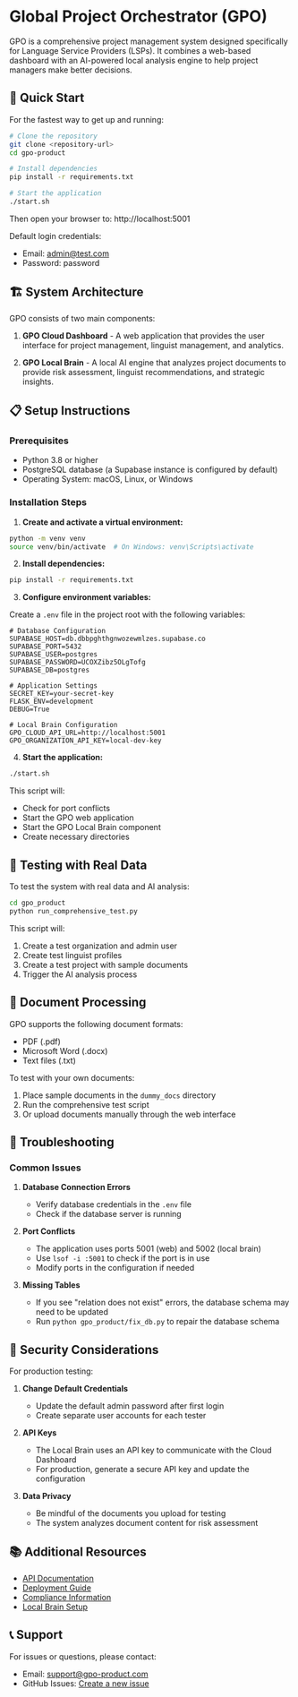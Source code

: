 # Global Project Orchestrator (GPO)

GPO is a comprehensive project management system designed specifically for Language Service Providers (LSPs). It combines a web-based dashboard with an AI-powered local analysis engine to help project managers make better decisions.

## 🚀 Quick Start

For the fastest way to get up and running:

```bash
# Clone the repository
git clone <repository-url>
cd gpo-product

# Install dependencies
pip install -r requirements.txt

# Start the application
./start.sh
```

Then open your browser to: http://localhost:5001

Default login credentials:
- Email: admin@test.com
- Password: password

## 🏗️ System Architecture

GPO consists of two main components:

1. **GPO Cloud Dashboard** - A web application that provides the user interface for project management, linguist management, and analytics.

2. **GPO Local Brain** - A local AI engine that analyzes project documents to provide risk assessment, linguist recommendations, and strategic insights.

## 📋 Setup Instructions

### Prerequisites

- Python 3.8 or higher
- PostgreSQL database (a Supabase instance is configured by default)
- Operating System: macOS, Linux, or Windows

### Installation Steps

1. **Create and activate a virtual environment:**

```bash
python -m venv venv
source venv/bin/activate  # On Windows: venv\Scripts\activate
```

2. **Install dependencies:**

```bash
pip install -r requirements.txt
```

3. **Configure environment variables:**

Create a `.env` file in the project root with the following variables:

```
# Database Configuration
SUPABASE_HOST=db.dbbpghthgnwozewmlzes.supabase.co
SUPABASE_PORT=5432
SUPABASE_USER=postgres
SUPABASE_PASSWORD=UCOXZibz5OLgTofg
SUPABASE_DB=postgres

# Application Settings
SECRET_KEY=your-secret-key
FLASK_ENV=development
DEBUG=True

# Local Brain Configuration
GPO_CLOUD_API_URL=http://localhost:5001
GPO_ORGANIZATION_API_KEY=local-dev-key
```

4. **Start the application:**

```bash
./start.sh
```

This script will:
- Check for port conflicts
- Start the GPO web application
- Start the GPO Local Brain component
- Create necessary directories

## 🧪 Testing with Real Data

To test the system with real data and AI analysis:

```bash
cd gpo_product
python run_comprehensive_test.py
```

This script will:
1. Create a test organization and admin user
2. Create test linguist profiles
3. Create a test project with sample documents
4. Trigger the AI analysis process

## 📄 Document Processing

GPO supports the following document formats:
- PDF (.pdf)
- Microsoft Word (.docx)
- Text files (.txt)

To test with your own documents:
1. Place sample documents in the `dummy_docs` directory
2. Run the comprehensive test script
3. Or upload documents manually through the web interface

## 🔧 Troubleshooting

### Common Issues

1. **Database Connection Errors**
   - Verify database credentials in the `.env` file
   - Check if the database server is running

2. **Port Conflicts**
   - The application uses ports 5001 (web) and 5002 (local brain)
   - Use `lsof -i :5001` to check if the port is in use
   - Modify ports in the configuration if needed

3. **Missing Tables**
   - If you see "relation does not exist" errors, the database schema may need to be updated
   - Run `python gpo_product/fix_db.py` to repair the database schema

## 🔐 Security Considerations

For production testing:

1. **Change Default Credentials**
   - Update the default admin password after first login
   - Create separate user accounts for each tester

2. **API Keys**
   - The Local Brain uses an API key to communicate with the Cloud Dashboard
   - For production, generate a secure API key and update the configuration

3. **Data Privacy**
   - Be mindful of the documents you upload for testing
   - The system analyzes document content for risk assessment

## 📚 Additional Resources

- [API Documentation](API.md)
- [Deployment Guide](DEPLOYMENT.md)
- [Compliance Information](COMPLIANCE.md)
- [Local Brain Setup](LOCAL_BRAIN_SETUP.md)

## 📞 Support

For issues or questions, please contact:
- Email: support@gpo-product.com
- GitHub Issues: [Create a new issue](https://github.com/yourusername/gpo-product/issues)
